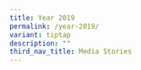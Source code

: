 ```yaml
---
title: Year 2019
permalink: /year-2019/
variant: tiptap
description: ""
third_nav_title: Media Stories
---
```

